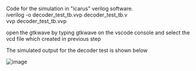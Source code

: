 Code for the simulation in "icarus" verilog software. <br>
  iverilog -o decoder_test_tb.vvp decoder_test_tb.v <br>
  vvp decoder_test_tb.vvp

open the gtkwave by typing gtkwave on the vscode console and select the vcd file which created in previous step



The simulated output for the decoder test is shown below 

![image](https://github.com/tadjc/DSD_assignment/assets/153454616/423b2c5e-444b-4f5f-867a-b56000bd2fa0)
